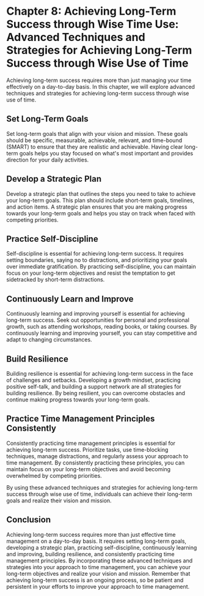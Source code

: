 Chapter 8: Achieving Long-Term Success through Wise Time Use: Advanced Techniques and Strategies for Achieving Long-Term Success through Wise Use of Time
=========================================================================================================================================================

Achieving long-term success requires more than just managing your time effectively on a day-to-day basis. In this chapter, we will explore advanced techniques and strategies for achieving long-term success through wise use of time.

Set Long-Term Goals
-------------------

Set long-term goals that align with your vision and mission. These goals should be specific, measurable, achievable, relevant, and time-bound (SMART) to ensure that they are realistic and achievable. Having clear long-term goals helps you stay focused on what's most important and provides direction for your daily activities.

Develop a Strategic Plan
------------------------

Develop a strategic plan that outlines the steps you need to take to achieve your long-term goals. This plan should include short-term goals, timelines, and action items. A strategic plan ensures that you are making progress towards your long-term goals and helps you stay on track when faced with competing priorities.

Practice Self-Discipline
------------------------

Self-discipline is essential for achieving long-term success. It requires setting boundaries, saying no to distractions, and prioritizing your goals over immediate gratification. By practicing self-discipline, you can maintain focus on your long-term objectives and resist the temptation to get sidetracked by short-term distractions.

Continuously Learn and Improve
------------------------------

Continuously learning and improving yourself is essential for achieving long-term success. Seek out opportunities for personal and professional growth, such as attending workshops, reading books, or taking courses. By continuously learning and improving yourself, you can stay competitive and adapt to changing circumstances.

Build Resilience
----------------

Building resilience is essential for achieving long-term success in the face of challenges and setbacks. Developing a growth mindset, practicing positive self-talk, and building a support network are all strategies for building resilience. By being resilient, you can overcome obstacles and continue making progress towards your long-term goals.

Practice Time Management Principles Consistently
------------------------------------------------

Consistently practicing time management principles is essential for achieving long-term success. Prioritize tasks, use time-blocking techniques, manage distractions, and regularly assess your approach to time management. By consistently practicing these principles, you can maintain focus on your long-term objectives and avoid becoming overwhelmed by competing priorities.

By using these advanced techniques and strategies for achieving long-term success through wise use of time, individuals can achieve their long-term goals and realize their vision and mission.

Conclusion
----------

Achieving long-term success requires more than just effective time management on a day-to-day basis. It requires setting long-term goals, developing a strategic plan, practicing self-discipline, continuously learning and improving, building resilience, and consistently practicing time management principles. By incorporating these advanced techniques and strategies into your approach to time management, you can achieve your long-term objectives and realize your vision and mission. Remember that achieving long-term success is an ongoing process, so be patient and persistent in your efforts to improve your approach to time management.

